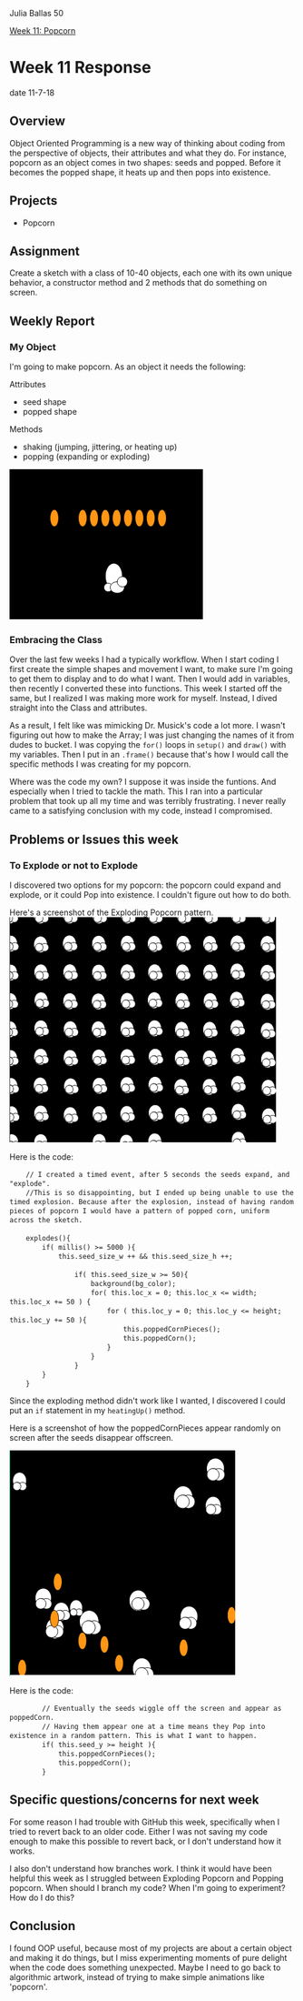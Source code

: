 Julia Ballas 50

[Week 11: Popcorn](https://jballas.github.io/120-work/hw-11/index.html)

# Week 11 Response

date 11-7-18

## Overview

Object Oriented Programming is a new way of thinking about coding from the perspective of objects, their attributes and what they do. For instance, popcorn as an object comes in two shapes: seeds and popped. Before it becomes the popped shape, it heats up and then pops into existence.

## Projects

- Popcorn

## Assignment

Create a sketch with a class of 10-40 objects, each one with its own unique behavior, a constructor method and 2 methods that do something on screen.

## Weekly Report

### My Object

I'm going to make popcorn.
As an object it needs the following:

Attributes

- seed shape
- popped shape

Methods

- shaking (jumping, jittering, or heating up)
- popping (expanding or exploding)

![popcorn kernals and popped popcorn](seeds_and_popped.PNG)

### Embracing the Class

Over the last few weeks I had a typically workflow. When I start coding I first create the simple shapes and movement I want, to make sure I'm going to get them to display and to do what I want. Then I would add in variables, then recently I converted these into functions. This week I started off the same, but I  realized I was making more work for myself. Instead, I dived straight into the Class and attributes.

As a result, I felt like was mimicking Dr. Musick's code a lot more. I wasn't figuring out how to make the Array; I was just changing the names of it from dudes to bucket. I was copying the `for()` loops in `setup()` and `draw()` with my variables. Then I put in an `.frame()` because that's how I would call the specific methods I was creating for my popcorn.

Where was the code my own? I suppose it was inside the funtions. And especially when I tried to tackle the math. This I ran into a particular problem that took up all my time and was terribly frustrating. I never really came to a satisfying conclusion with my code, instead I compromised.

## Problems or Issues this week

### To Explode or not to Explode

I discovered two options for my popcorn: the popcorn could expand and explode, or it could Pop into existence. I couldn't figure out how to do both.

Here's a screenshot of the Exploding Popcorn pattern.
![Exploded popcorn in a pattern](popcorn_pattern.PNG)

Here is the code:
```JS
    // I created a timed event, after 5 seconds the seeds expand, and "explode".
    //This is so disappointing, but I ended up being unable to use the timed explosion. Because after the explosion, instead of having random pieces of popcorn I would have a pattern of popped corn, uniform across the sketch.
    
    explodes(){
        if( millis() >= 5000 ){
            this.seed_size_w ++ && this.seed_size_h ++;
            
                if( this.seed_size_w >= 50){
                    background(bg_color);
                    for( this.loc_x = 0; this.loc_x <= width; this.loc_x += 50 ) {
                        for ( this.loc_y = 0; this.loc_y <= height; this.loc_y += 50 ){
                            this.poppedCornPieces();
                            this.poppedCorn();
                        }
                    }
                }
        }
    }
```
Since the exploding method didn't work like I wanted, I discovered I could put an `if` statement in my `heatingUp()` method.

Here is a screenshot of how the poppedCornPieces appear randomly on screen after the seeds disappear offscreen.

![random popped corn](popped_corn_pieces.PNG)

Here is the code:

```JS
        // Eventually the seeds wiggle off the screen and appear as poppedCorn.
        // Having them appear one at a time means they Pop into existence in a random pattern. This is what I want to happen.
        if( this.seed_y >= height ){
            this.poppedCornPieces();
            this.poppedCorn();
        }
```

## Specific questions/concerns for next week

For some reason I had trouble with GitHub this week, specifically when I tried to revert back to an older code. Either I was not saving my code enough to make this possible to revert back, or I don't understand how it works.

I also don't understand how branches work. I think it would have been helpful this week as I struggled between Exploding Popcorn and Popping popcorn. When should I branch my code? When I'm going to experiment? How do I do this?

## Conclusion

I found OOP useful, because most of my projects are about a certain object and making it do things, but I miss experimenting moments of pure delight when the code does something unexpected. Maybe I need to go back to algorithmic artwork, instead of trying to make simple animations like 'popcorn'.